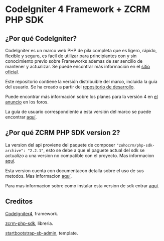 # CodeIgniter 4 Framework + ZCRM PHP SDK

## ¿Por qué CodeIgniter?

CodeIgniter es un marco web PHP de pila completa que es ligero, rápido, flexible y seguro, es facil de utilizar para principiantes con y sin conocimiento previo sobre Frameworks ademas de ser sencillo de mantener y actualizar. Se puede encontrar más información en el [sitio oficial](http://codeigniter.com).

Este repositorio contiene la versión distribuible del marco, incluida la guía del usuario. Se ha creado a partir del [repositorio de desarrollo](https://github.com/codeigniter4/CodeIgniter4).

Puede encontrar más información sobre los planes para la versión 4 en [el anuncio](http://forum.codeigniter.com/thread-62615.html) en los foros.

La guía de usuario correspondiente a esta versión del marco se puede encontrar [aquí](https://codeigniter4.github.io/userguide/).

## ¿Por qué ZCRM PHP SDK version 2?

La version del api proviene del paquete de composer `"zohocrm/php-sdk-archive": "2.2.1"`, esto se debe a que el paguete actual del sdk se actualizo a una version no compatible con el proyecto. Mas informacion [aquí](https://github.com/zoho/zcrm-php-sdk#archival-notice).

Esta version cuenta con documentacon detalla sobre el uso de sus metodos. Mas informacion [aquí](https://www.zoho.com/crm/developer/docs/php-sdk/sample-codes.html).

Para mas informacion sobre como instalar esta version de sdk entrar [aquí](https://www.zoho.com/es-xl/crm/developer/docs/server-side-sdks/php.html#Initialization).

## Creditos

[CodeIgniter4](https://github.com/codeigniter4/CodeIgniter4), framework.

[zcrm-php-sdk](https://github.com/zoho/zcrm-php-sdk), libreria.

[startbootstrap-sb-admin](https://github.com/startbootstrap/startbootstrap-sb-admin), template.